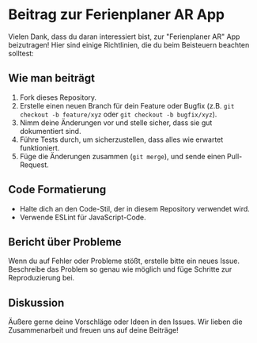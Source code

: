 # Beitrag zur Ferienplaner AR App

Vielen Dank, dass du daran interessiert bist, zur "Ferienplaner AR" App beizutragen! Hier sind einige Richtlinien, die du beim Beisteuern beachten solltest:

## Wie man beiträgt
1. Fork dieses Repository.
2. Erstelle einen neuen Branch für dein Feature oder Bugfix (z.B. `git checkout -b feature/xyz` oder `git checkout -b bugfix/xyz`).
3. Nimm deine Änderungen vor und stelle sicher, dass sie gut dokumentiert sind.
4. Führe Tests durch, um sicherzustellen, dass alles wie erwartet funktioniert.
5. Füge die Änderungen zusammen (`git merge`), und sende einen Pull-Request.

## Code Formatierung
- Halte dich an den Code-Stil, der in diesem Repository verwendet wird.
- Verwende ESLint für JavaScript-Code.

## Bericht über Probleme
Wenn du auf Fehler oder Probleme stößt, erstelle bitte ein neues Issue. Beschreibe das Problem so genau wie möglich und füge Schritte zur Reproduzierung bei.

## Diskussion
Äußere gerne deine Vorschläge oder Ideen in den Issues. Wir lieben die Zusammenarbeit und freuen uns auf deine Beiträge!